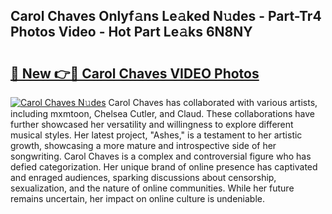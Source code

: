 ## Carol Chaves Onlyf𝚊ns Le𝚊ked N𝚞des - Part-Tr4 Photos Video - Hot Part Le𝚊ks 6N8NY

# <h2><a href="http://ac20814.deff.icu/?id=Carol+Chaves">🔗 New 👉🔴 Carol Chaves VIDEO Photos</a></h2>

[![Carol Chaves N𝚞des](https://i.imgur.com/rIISA9y.gif)](http://ac20814.deff.icu/?id=Carol+Chaves)
Carol Chaves has collaborated with various artists, including mxmtoon, Chelsea Cutler, and Claud. These collaborations have further showcased her versatility and willingness to explore different musical styles. Her latest project, "Ashes," is a testament to her artistic growth, showcasing a more mature and introspective side of her songwriting. Carol Chaves is a complex and controversial figure who has defied categorization. Her unique brand of online presence has captivated and enraged audiences, sparking discussions about censorship, sexualization, and the nature of online communities. While her future remains uncertain, her impact on online culture is undeniable.
